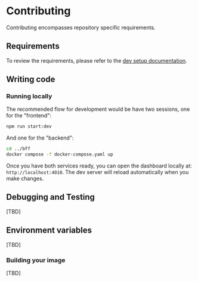 [dev setup documentation]: docs/dev-setup.md#requirements

# Contributing

Contributing encompasses repository specific requirements.

## Requirements

To review the requirements, please refer to the [dev setup documentation].

## Writing code

### Running locally

The recommended flow for development would be have two sessions, one for the "frontend":

```bash
npm run start:dev
```

And one for the "backend":

```bash
cd ../bff
docker compose -f docker-compose.yaml up
```

Once you have both services ready, you can open the dashboard locally at: `http://localhost:4010`. The dev server will reload automatically when you make changes.


## Debugging and Testing

[TBD]

## Environment variables

[TBD]

### Building your image

[TBD]